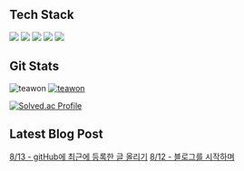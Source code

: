 
## Tech Stack
<p align="left">
<img src="https://img.shields.io/badge/react-%2320232a.svg?style=for-the-badge&logo=react&logoColor=%2361DAFB" />
<img src="https://img.shields.io/badge/Spring_Boot-F2F4F9?style=for-the-badge&logo=spring-boot" />
<img src="https://img.shields.io/badge/docker-%230db7ed.svg?style=for-the-badge&logo=docker&logoColor=white" />
<img src="https://img.shields.io/badge/AWS-%23FF9900.svg?style=for-the-badge&logo=amazon-aws&logoColor=white"  />
<img src="https://img.shields.io/badge/GoogleCloud-%234285F4.svg?style=for-the-badge&logo=google-cloud&logoColor=white  " />

</p>

## Git Stats
![teawon](https://github-readme-stats.vercel.app/api?username=teawon&show_icons=true)
[![teawon](https://github-readme-stats.vercel.app/api/top-langs/?username=teawon&show_icons=true&hide_border=true&title_color=004386&icon_color=004386&layout=compact)](https://github.com/teawon)

[![Solved.ac Profile](http://mazassumnida.wtf/api/v2/generate_badge?boj=hiyou882)](https://solved.ac/hiyou882/)

## Latest Blog Post
[8/13 - gitHub에 최근에 등록한 글 올리기](https://teawon.github.io/blog/blog-2/) 
[8/12 - 블로그를 시작하며](https://teawon.github.io/blog/init/) 
